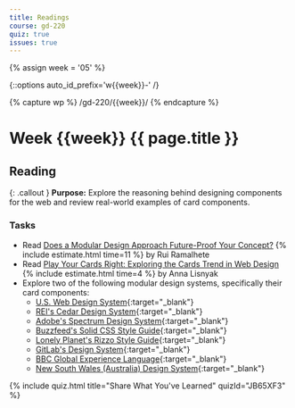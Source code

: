 ```yaml
---
title: Readings
course: gd-220
quiz: true
issues: true
---
```


{% assign week = '05' %}

{::options auto_id_prefix='w{{week}}-' /}

{% capture wp %}
/gd-220/{{week}}/
{% endcapture %}

# Week {{week}} {{ page.title }}

## Reading

{: .callout }
**Purpose:** Explore the reasoning behind designing components for the web and review real-world examples of card components.

### Tasks
- Read [Does a Modular Design Approach Future-Proof Your Concept?](https://uxstudioteam.com/ux-blog/modular-design/) {% include estimate.html time=11 %} by Rui Ramalhete
- Read [Play Your Cards Right: Exploring the Cards Trend in Web Design](https://www.awwwards.com/play-your-cards-right-exploring-the-cards-trend-in-web-design.html) {% include estimate.html time=4 %} by Anna Lisnyak
- Explore two of the following modular design systems, specifically their card components:
  - [U.S. Web Design System](https://designsystem.digital.gov/components/){:target="_blank"}
  - [REI's Cedar Design System](https://rei.github.io/rei-cedar-docs/){:target="_blank"}
  - [Adobe's Spectrum Design System](https://spectrum.adobe.com/){:target="_blank"}
  - [Buzzfeed's Solid CSS Style Guide](https://solid.buzzfeed.com/){:target="_blank"}
  - [Lonely Planet's Rizzo Style Guide](https://rizzo.lonelyplanet.com){:target="_blank"}
  - [GitLab's Design System](https://design.gitlab.com/){:target="_blank"}
  - [BBC Global Experience Language](https://www.bbc.co.uk/gel/guidelines){:target="_blank"}
  - [New South Wales (Australia) Design System](https://www.digital.nsw.gov.au/digital-design-system){:target="_blank"}


<!-- Components 1 -->
{% include quiz.html
  title="Share What You've Learned"
  quizId="JB65XF3"
%}
